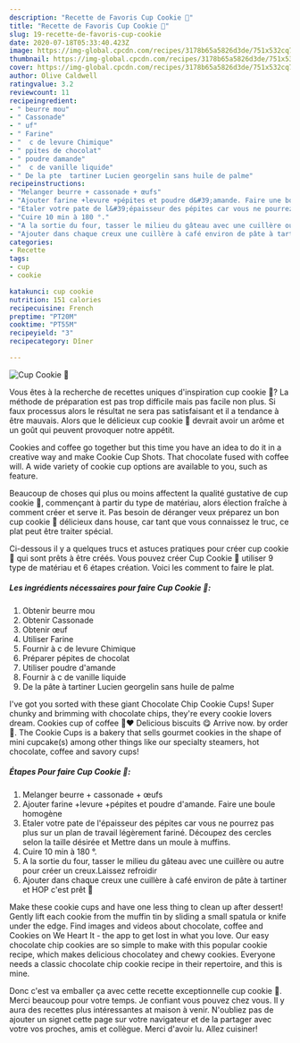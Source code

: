 ```yaml
---
description: "Recette de Favoris Cup Cookie 🍪"
title: "Recette de Favoris Cup Cookie 🍪"
slug: 19-recette-de-favoris-cup-cookie
date: 2020-07-18T05:33:40.423Z
image: https://img-global.cpcdn.com/recipes/3178b65a5826d3de/751x532cq70/cup-cookie-🍪-photo-principale-de-la-recette.jpg
thumbnail: https://img-global.cpcdn.com/recipes/3178b65a5826d3de/751x532cq70/cup-cookie-🍪-photo-principale-de-la-recette.jpg
cover: https://img-global.cpcdn.com/recipes/3178b65a5826d3de/751x532cq70/cup-cookie-🍪-photo-principale-de-la-recette.jpg
author: Olive Caldwell
ratingvalue: 3.2
reviewcount: 11
recipeingredient:
- " beurre mou"
- " Cassonade"
- " uf"
- " Farine"
- "  c de levure Chimique"
- " ppites de chocolat"
- " poudre damande"
- "  c de vanille liquide"
- " De la pte  tartiner Lucien georgelin sans huile de palme"
recipeinstructions:
- "Melanger beurre + cassonade + œufs"
- "Ajouter farine +levure +pépites et poudre d&#39;amande. Faire une boule homogène"
- "Etaler votre pate de l&#39;épaisseur des pépites car vous ne pourrez pas plus sur un plan de travail légèrement fariné. Découpez des cercles selon la taille désirée et Mettre dans un moule à muffins."
- "Cuire 10 min à 180 °."
- "A la sortie du four, tasser le milieu du gâteau avec une cuillère ou autre pour créer un creux.Laissez refroidir"
- "Ajouter dans chaque creux une cuillère à café environ de pâte à tartiner et HOP c&#39;est prêt 🤤"
categories:
- Recette
tags:
- cup
- cookie

katakunci: cup cookie 
nutrition: 151 calories
recipecuisine: French
preptime: "PT20M"
cooktime: "PT55M"
recipeyield: "3"
recipecategory: Dîner

---
```



![Cup Cookie 🍪](https://img-global.cpcdn.com/recipes/3178b65a5826d3de/751x532cq70/cup-cookie-🍪-photo-principale-de-la-recette.jpg)

Vous êtes à la recherche de recettes uniques d'inspiration cup cookie 🍪? La méthode de préparation est pas trop difficile mais pas facile non plus. Si faux processus alors le résultat ne sera pas satisfaisant et il a tendance à être mauvais. Alors que le délicieux cup cookie 🍪 devrait avoir un arôme et un goût qui peuvent provoquer notre appétit.

Cookies and coffee go together but this time you have an idea to do it in a creative way and make Cookie Cup Shots. That chocolate fused with coffee will. A wide variety of cookie cup options are available to you, such as feature.

Beaucoup de choses qui plus ou moins affectent la qualité gustative de cup cookie 🍪, commençant à partir du type de matériau, alors élection fraîche à comment créer et serve it. Pas besoin de déranger veux préparez un bon cup cookie 🍪 délicieux dans house, car tant que vous connaissez le truc, ce plat peut être traiter spécial.


Ci-dessous il y a quelques trucs et astuces pratiques pour créer cup cookie 🍪 qui sont prêts à être créés. Vous pouvez créer Cup Cookie 🍪 utiliser 9 type de matériau et 6 étapes création. Voici les comment to faire le plat.

<!--inarticleads1-->

##### Les ingrédients nécessaires pour faire Cup Cookie 🍪:

1. Obtenir  beurre mou
1. Obtenir  Cassonade
1. Obtenir  œuf
1. Utiliser  Farine
1. Fournir  à c de levure Chimique
1. Préparer  pépites de chocolat
1. Utiliser  poudre d&#39;amande
1. Fournir  à c de vanille liquide
1.   De la pâte à tartiner Lucien georgelin sans huile de palme


I&#39;ve got you sorted with these giant Chocolate Chip Cookie Cups! Super chunky and brimming with chocolate chips, they&#39;re every cookie lovers dream. Cookies cup of coffee 🍪❤️ Delicious biscuits 😋 Arrive now. by order 💌. The Cookie Cups is a bakery that sells gourmet cookies in the shape of mini cupcake(s) among other things like our specialty steamers, hot chocolate, coffee and savory cups! 

<!--inarticleads2-->

##### Étapes Pour faire Cup Cookie 🍪:

1. Melanger beurre + cassonade + œufs
1. Ajouter farine +levure +pépites et poudre d&#39;amande. Faire une boule homogène
1. Etaler votre pate de l&#39;épaisseur des pépites car vous ne pourrez pas plus sur un plan de travail légèrement fariné. Découpez des cercles selon la taille désirée et Mettre dans un moule à muffins.
1. Cuire 10 min à 180 °.
1. A la sortie du four, tasser le milieu du gâteau avec une cuillère ou autre pour créer un creux.Laissez refroidir
1. Ajouter dans chaque creux une cuillère à café environ de pâte à tartiner et HOP c&#39;est prêt 🤤


Make these cookie cups and have one less thing to clean up after dessert! Gently lift each cookie from the muffin tin by sliding a small spatula or knife under the edge. Find images and videos about chocolate, coffee and Cookies on We Heart It - the app to get lost in what you love. Our easy chocolate chip cookies are so simple to make with this popular cookie recipe, which makes delicious chocolatey and chewy cookies. Everyone needs a classic chocolate chip cookie recipe in their repertoire, and this is mine. 


Donc c'est va emballer ça avec cette recette exceptionnelle cup cookie 🍪. Merci beaucoup pour votre temps. Je confiant vous pouvez chez vous. Il y aura des recettes plus  intéressantes at maison à venir. N'oubliez pas de ajouter un signet cette page sur votre navigateur et de la partager avec votre vos proches, amis et collègue. Merci d'avoir lu. Allez cuisiner!

